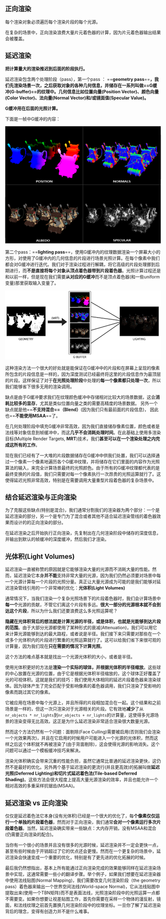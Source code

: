 ## 正向渲染

每个渲染对象必须遍历每个渲染片段的每个光源。

在复杂的场景中，正向渲染浪费大量片元着色器的计算，因为片元着色器输出结果会被覆盖。

## 延迟渲染

**把计算量大的渲染推迟到后面的阶段执行。**

延迟渲染包含两个处理阶段（pass），第一个pass ： ==**geometry pass**==**，我们先渲染场景一次，之后获取对象的各种几何信息，并储存在一系列叫做==G缓冲(G-buffer)==的纹理中。几何信息比如位置向量(Position Vector)、颜色向量(Color Vector)、法向量(Normal Vector)和/或镜面值(Specular Value)。**

**G缓冲用在后面的光照计算。**

下面是一帧中G缓冲的内容：

![Untitled](渲染/渲染管线流程/延迟着色法%20Deferred%20Shading/Untitled.png)

第二个pass：==**lighting pass**==，使用G缓冲内的纹理数据渲染一个屏幕大小的方形，对使用了G缓冲内的几何信息的片段进行场景光照计算。在每个像素中我们都会对G缓冲进行迭代。我们对于渲染过程进行解耦，将它高级的片段处理挪到后期进行，而**不是直接将每个对象从顶点着色器带到片段着色器**。光照计算过程还是和以前一样，但是现在我们需要**从对应的G缓冲**而不是顶点着色器(和一些uniform变量)那里获取输入变量了。

![Untitled](渲染/渲染管线流程/延迟着色法%20Deferred%20Shading/Untitled%201.png)

这种渲染方法一个很大的好处就是能保证在G缓冲中的片段和在屏幕上呈现的像素所包含的片段信息是一样的，因为深度测试已经最终将这里的片段信息作为最顶层的片段。这样保证了对于**在光照处理阶段**中处理的**每一个像素都只处理一次**，所以我们能够省下很多无用的渲染调用。

缺点是由于G缓冲要求我们在纹理颜色缓冲中存储相对比较大的场景数据，这会**消耗比较多的显存**，尤其是类似位置向量之类的需要高精度的场景数据。 另外一个缺点就是他==**不支持混合==（Blend）**(因为我们只有最前面的片段信息)， 因此也==**不能使用MSAA**==了。

在几何处理阶段中填充G缓冲非常高效，因为我们直接储存像素位置，颜色或者是法线等对象信息到帧缓冲中，而这**几乎不会消耗处理时间**。在此基础上使用多渲染目标(Multiple Render Targets, **MRT**)技术，我们**甚至可以在一个渲染处理之内完成这所有的工作**。

现在我们已经有了一大堆的片段数据储存在G缓冲中供我们处置，我们可以选择通过一个像素一个像素地遍历各个G缓冲纹理，并将储存在它们里面的内容作为光照算法的输入，来完全计算场景最终的光照颜色。由于所有的G缓冲纹理都代表的是最终变换的片段值，我们只需要对每一个像素执行一次昂贵的光照运算就行了。这使得延迟光照非常高效，特别是在需要调用大量重型片段着色器的复杂场景中。

## 结合延迟渲染与正向渲染

为了克服这些缺点(特别是混合)，我们通常分割我们的渲染器为两个部分：一个是延迟渲染的部分，另一个是专门为了混合或者其他不适合延迟渲染管线的着色器效果而设计的的正向渲染的部分。

在延迟渲染之后开始执行正向渲染，先复制出在几何渲染阶段中储存的深度信息，并输出到默认的帧缓冲的深度缓冲，然后我们才渲染。

## **光体积(Light Volumes)**

延迟渲染一直被称赞的原因就是它能够渲染大量的光源而不消耗大量的性能。然而，延迟渲染它本身**并不能**支持非常大量的光源，因为我们仍然必须要对场景中每一个光源计算每一个片段的光照分量。真正让大量光源成为可能的是我们能够对延迟渲染管线引用的一个非常棒的优化：**光体积(Light Volumes)**

通常情况下，当我们渲染一个复杂光照场景下的片段着色器时，我们会计算场景中**每一个**光源的贡献，不管它们离这个片段有多远。**很大一部分的光源根本就不会到达这个片段**，所以为什么我们还要浪费这么多光照运算呢？

**隐藏在光体积背后的想法就是计算光源的半径，或是体积，也就是光能够到达片段的范围**。由于大部分光源都使用了某种形式的衰减(Attenuation)，我们可以用它来计算光源能够到达的最大路程，或者说是半径。我们接下来只需要对那些在一个或多个光体积内的片段进行繁重的光照运算就行了。这可以给我们省下来很可观的计算量，因为我们现在**只在需要的情况下计算光照**。

这个方法的难点基本就是找出一个光源光体积的大小，或者是半径。

使用光体积更好的方法是**渲染一个实际的球体，并根据光体积的半径缩放**。这些球的中心放置在光源的位置，由于它是根据光体积半径缩放的，这个球体正好覆盖了光的可视体积。这就是我们的技巧：我们使用大体相同的延迟片段着色器来渲染球体。因为球体产生了完全匹配于受影响像素的着色器调用，我们只渲染了受影响的像素而跳过其它的像素。

它被应用在场景中每个光源上，并且所得的片段相加混合在一起。这个结果和之前场景是一样的，但这一次只渲染对于光源相关的片段。它有效地**减少**了从`nr_objects * nr_lights`到`nr_objects + nr_lights`的计算量，这使得多光源场景的渲染变得无比高效。这正是为什么延迟渲染非常适合渲染很大数量光源。

然而这个方法仍然有一个问题：面剔除(Face Culling)需要被启用(否则我们会渲染一个光效果两次)，并且在它启用的时候用户可能进入一个光源的光体积，然而这样之后这个体积就不再被渲染了(由于背面剔除)，这会使得光源的影响消失。这个问题可以通过一个模板缓冲技巧来解决。

渲染光体积确实会带来沉重的性能负担，虽然它通常比普通的延迟渲染更快，这仍然不是最好的优化。另外两个基于延迟渲染的更流行(并且更高效)的拓展叫做**延迟光照(Deferred Lighting)**和**切片式延迟着色法(Tile-based Deferred Shading)**。这些方法会很大程度上提高大量光源渲染的效率，并且也能允许一个相对高效的多重采样抗锯齿(MSAA)。

## 延迟渲染 vs 正向渲染

仅仅是延迟着色法它本身(没有光体积)已经是一个很大的优化了，每**个像素仅仅运行一个单独的片段着色器**，然而对于正向渲染，我们通常**会对一个像素运行多次片段着色器**。当然，延迟渲染确实带来一些缺点：大内存开销，没有MSAA和混合(仍需要正向渲染的配合)。

当你有一个很小的场景并且没有很多的光源时候，延迟渲染并不一定会更快一点，甚至有些时候由于开销超过了它的优点还会更慢。然而在一个更复杂的场景中，延迟渲染会快速变成一个重要的优化，特别是有了更先进的优化拓展的时候。

最后我仍然想指出，基本上所有能通过正向渲染完成的效果能够同样在延迟渲染场景中实现，这通常需要一些小的翻译步骤。举个例子，如果我们想要在延迟渲染器中使用法线贴图(Normal Mapping)，我们需要改变几何渲染阶段（the geometry pass）着色器来输出一个世界空间法线(World-space Normal)，它从法线贴图中提取出来(使用一个TBN矩阵)而不是表面法线，光照渲染阶段中的光照运算一点都不需要变。如果你想要让视差贴图工作，首先你需要在采样一个物体的漫反射，镜面，和法线纹理之前首先置换几何渲染阶段中的纹理坐标。一旦你了解了延迟渲染背后的理念，变得有创造力并不是什么难事。